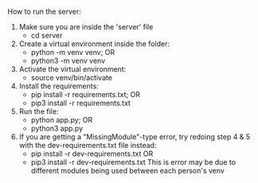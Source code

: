 How to run the server:

1. Make sure you are inside the 'server' file
    - cd server
2. Create a virtual environment inside the folder:
    - python -m venv venv; OR
    - python3 -m venv venv
3. Activate the virtual environment:
    - source venv/bin/activate
4. Install the requirements:
    - pip install -r requirements.txt; OR
    - pip3 install -r requirements.txt
5. Run the file:
    - python app.py; OR
    - python3 app.py
6. If you are getting a "MissingModule"-type error, try redoing step 4 & 5 with the dev-requirements.txt file instead:
    - pip install -r dev-requirements.txt OR
    - pip3 install -r dev-requirements.txt
    This is error may be due to different modules being used between each person's venv